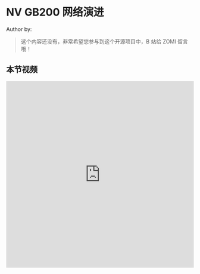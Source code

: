 <!--Copyright © ZOMI 适用于[License](https://github.com/Infrasys-AI/AIInfra)版权许可-->

# NV GB200 网络演进

Author by: 

> 这个内容还没有，非常希望您参与到这个开源项目中，B 站给 ZOMI 留言哦！

## 本节视频

<html>
<iframe src="https://player.bilibili.com/player.html?isOutside=true&aid=113593899031932&bvid=BV1Vgi2YJEk7&cid=25720463224&p=1&danmaku=0&t=30&autoplay=0" width="100%" height="500" scrolling="no" border="0" frameborder="no" framespacing="0" allowfullscreen="true"> </iframe>
</html>
